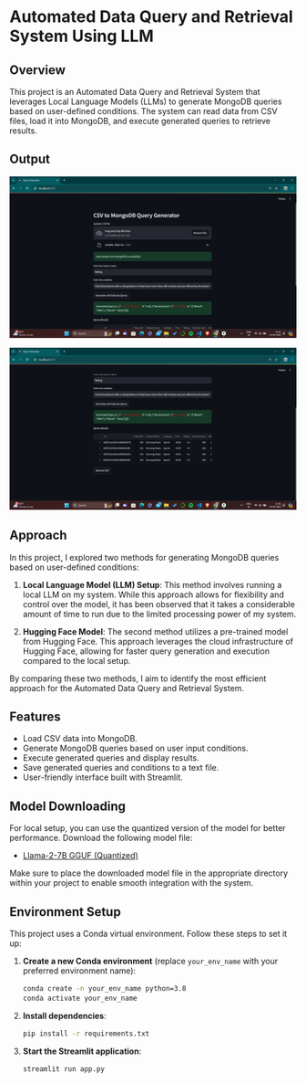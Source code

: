 # Automated Data Query and Retrieval System Using LLM

## Overview

This project is an Automated Data Query and Retrieval System that leverages Local Language Models (LLMs) to generate MongoDB queries based on user-defined conditions. The system can read data from CSV files, load it into MongoDB, and execute generated queries to retrieve results. 

## Output
![alt text](<Screenshot (345).png>)

![alt text](<Screenshot (346).png>)

## Approach

In this project, I explored two methods for generating MongoDB queries based on user-defined conditions:

1. **Local Language Model (LLM) Setup**: This method involves running a local LLM on my system. While this approach allows for flexibility and control over the model, it has been observed that it takes a considerable amount of time to run due to the limited processing power of my system.

2. **Hugging Face Model**: The second method utilizes a pre-trained model from Hugging Face. This approach leverages the cloud infrastructure of Hugging Face, allowing for faster query generation and execution compared to the local setup.

By comparing these two methods, I aim to identify the most efficient approach for the Automated Data Query and Retrieval System.

## Features

- Load CSV data into MongoDB.
- Generate MongoDB queries based on user input conditions.
- Execute generated queries and display results.
- Save generated queries and conditions to a text file.
- User-friendly interface built with Streamlit.

## Model Downloading

For local setup, you can use the quantized version of the model for better performance. Download the following model file:

- [Llama-2-7B GGUF (Quantized)](https://huggingface.co/TheBloke/Llama-2-7B-GGML/blob/main/llama-2-7b.ggmlv3.q8_0.bin)

Make sure to place the downloaded model file in the appropriate directory within your project to enable smooth integration with the system.


## Environment Setup

This project uses a Conda virtual environment. Follow these steps to set it up:

1. **Create a new Conda environment** (replace `your_env_name` with your preferred environment name):
   ```bash
   conda create -n your_env_name python=3.8
   conda activate your_env_name


2. **Install dependencies**:
    ```bash
    pip install -r requirements.txt

3. **Start the Streamlit application**:
    ```bash
    streamlit run app.py
